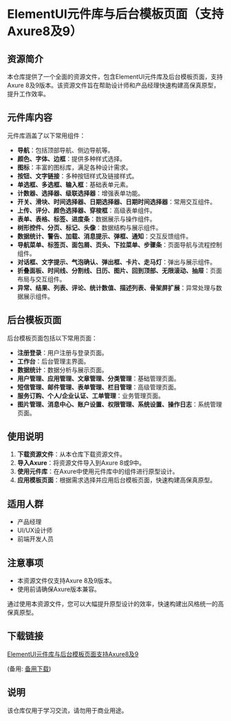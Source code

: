 # ElementUI元件库与后台模板页面（支持Axure8及9）

## 资源简介

本仓库提供了一个全面的资源文件，包含ElementUI元件库及后台模板页面，支持Axure 8及9版本。该资源文件旨在帮助设计师和产品经理快速构建高保真原型，提升工作效率。

## 元件库内容

元件库涵盖了以下常用组件：

- **导航**：包括顶部导航、侧边导航等。
- **颜色、字体、边框**：提供多种样式选择。
- **图标**：丰富的图标库，满足各种设计需求。
- **按钮、文字链接**：多种按钮样式及链接样式。
- **单选框、多选框、输入框**：基础表单元素。
- **计数器、选择器、级联选择器**：增强表单功能。
- **开关、滑块、时间选择器、日期选择器、日期时间选择器**：常用交互组件。
- **上传、评分、颜色选择器、穿梭框**：高级表单组件。
- **表单、表格、标签、进度条**：数据展示与操作组件。
- **树形控件、分页、标记、头像**：数据结构与展示组件。
- **数据统计、警告、加载、消息提示、弹框、通知**：交互反馈组件。
- **导航菜单、标签页、面包屑、页头、下拉菜单、步骤条**：页面导航与流程控制组件。
- **对话框、文字提示、气泡确认、弹出框、卡片、走马灯**：弹出与展示组件。
- **折叠面板、时间线、分割线、日历、图片、回到顶部、无限滚动、抽屉**：页面布局与交互组件。
- **异常、结果、列表、评论、统计数值、描述列表、骨架屏扩展**：异常处理与数据展示组件。

## 后台模板页面

后台模板页面包括以下常用页面：

- **注册登录**：用户注册与登录页面。
- **工作台**：后台管理主界面。
- **数据统计**：数据分析与展示页面。
- **用户管理、应用管理、文章管理、分类管理**：基础管理页面。
- **短信管理、邮件管理、表单管理、栏目管理**：高级管理页面。
- **服务订购、个人/企业认证、工单管理**：业务管理页面。
- **图片管理、消息中心、账户设置、权限管理、系统设置、操作日志**：系统管理页面。

## 使用说明

1. **下载资源文件**：从本仓库下载资源文件。
2. **导入Axure**：将资源文件导入到Axure 8或9中。
3. **使用元件库**：在Axure中使用元件库中的组件进行原型设计。
4. **应用模板页面**：根据需求选择并应用后台模板页面，快速构建高保真原型。

## 适用人群

- 产品经理
- UI/UX设计师
- 前端开发人员

## 注意事项

- 本资源文件仅支持Axure 8及9版本。
- 使用前请确保Axure版本兼容。

通过使用本资源文件，您可以大幅提升原型设计的效率，快速构建出风格统一的高保真原型。

## 下载链接
[ElementUI元件库与后台模板页面支持Axure8及9](https://pan.quark.cn/s/542e3e639445) 

(备用: [备用下载](https://pan.baidu.com/s/1jdsqbDyXMZ_VL4bZ-cj7Jg?pwd=1223))

## 说明

该仓库仅用于学习交流，请勿用于商业用途。
